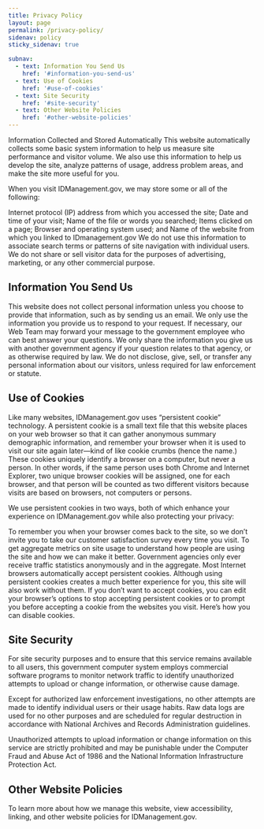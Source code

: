 ```yaml
---
title: Privacy Policy
layout: page
permalink: /privacy-policy/
sidenav: policy
sticky_sidenav: true

subnav:
  - text: Information You Send Us
    href: '#information-you-send-us'
  - text: Use of Cookies
    href: '#use-of-cookies'
  - text: Site Security
    href: '#site-security'
  - text: Other Website Policies
    href: '#other-website-policies'
---
```


Information Collected and Stored Automatically
This website automatically collects some basic system information to help us measure site performance and visitor volume. We also use this information to help us develop the site, analyze patterns of usage, address problem areas, and make the site more useful for you.

When you visit IDManagement.gov, we may store some or all of the following:

Internet protocol (IP) address from which you accessed the site;
Date and time of your visit;
Name of the file or words you searched;
Items clicked on a page;
Browser and operating system used; and
Name of the website from which you linked to IDmanagement.gov
We do not use this information to associate search terms or patterns of site navigation with individual users. We do not share or sell visitor data for the purposes of advertising, marketing, or any other commercial purpose.

## Information You Send Us

This website does not collect personal information unless you choose to provide that information, such as by sending us an email. We only use the information you provide us to respond to your request. If necessary, our Web Team may forward your message to the government employee who can best answer your questions. We only share the information you give us with another government agency if your question relates to that agency, or as otherwise required by law. We do not disclose, give, sell, or transfer any personal information about our visitors, unless required for law enforcement or statute.

## Use of Cookies

Like many websites, IDManagement.gov uses “persistent cookie” technology. A persistent cookie is a small text file that this website places on your web browser so that it can gather anonymous summary demographic information, and remember your browser when it is used to visit our site again later—kind of like cookie crumbs (hence the name.) These cookies uniquely identify a browser on a computer, but never a person. In other words, if the same person uses both Chrome and Internet Explorer, two unique browser cookies will be assigned, one for each browser, and that person will be counted as two different visitors because visits are based on browsers, not computers or persons.

We use persistent cookies in two ways, both of which enhance your experience on IDManagement.gov while also protecting your privacy:

To remember you when your browser comes back to the site, so we don’t invite you to take our customer satisfaction survey every time you visit.
To get aggregate metrics on site usage to understand how people are using the site and how we can make it better. Government agencies only ever receive traffic statistics anonymously and in the aggregate.
Most Internet browsers automatically accept persistent cookies. Although using persistent cookies creates a much better experience for you, this site will also work without them. If you don’t want to accept cookies, you can edit your browser’s options to stop accepting persistent cookies or to prompt you before accepting a cookie from the websites you visit. Here’s how you can disable cookies.

## Site Security

For site security purposes and to ensure that this service remains available to all users, this government computer system employs commercial software programs to monitor network traffic to identify unauthorized attempts to upload or change information, or otherwise cause damage.

Except for authorized law enforcement investigations, no other attempts are made to identify individual users or their usage habits. Raw data logs are used for no other purposes and are scheduled for regular destruction in accordance with National Archives and Records Administration guidelines.

Unauthorized attempts to upload information or change information on this service are strictly prohibited and may be punishable under the Computer Fraud and Abuse Act of 1986 and the National Information Infrastructure Protection Act.

## Other Website Policies

To learn more about how we manage this website, view accessibility, linking, and other website policies for IDManagement.gov.
